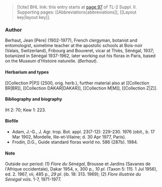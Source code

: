 > [!cite] BHL link: this entry starts at [page 97](https://www.biodiversitylibrary.org/item/103859#page/107/mode/1up) of TL-2 Suppl. II.
> Supporting pages: [[Abbreviations|abbreviations]], [[Layout key|layout key]].

### Author

Berhaut, Jean \[Père\] (1902-1977), French clergyman, botanist and entomologist, sometime teacher at the apostolic schools at Bois-noir (Valais, Switzerland), Fribourg and Bouveret, vicar at Thiès, Sénégal, 1937; botanized in Sénégal 1937-1962, later working out his floras in Paris, based on the Museum d'Histoire naturelle. (*Berhaut*).

#### Herbarium and types

[[Collection P|P]] (2500, orig. herb.), further material also at [[Collection BR|BR]], [[Collection DAKAR|DAKAR]], [[Collection M|M]], [[Collection Z|Z]].

#### Bibliography and biography

IH 2: 70; Kew 1: 223.

#### Biofile

- Adam, J.-G., J. Agr. trop. Bot. appl. 23(7-12): 229-230. 1976 (obit., b. 17 Mar 1902, Mordelle, Ille-et-Vilaine; d. 30 Apr 1977, Paris).
- Frodin, D.G., Guide standard floras world no. 586 (287b). 1984.

#### Note

Outside our period: (1) *Flore du Sénégal*, Brousse et Jardins (Savanes de l'Afrique occidentale), Dakar 1954, x, 300 p., *10 pl*. (Taxon 5: 115. 1 Jul 1956), ed. 2. 1967, vii, 485 p., *29 pl*. (ib. 18: 313. 1969); (2) *Flore illustrée du Sénégal* vols. 1-7, 1971-1977.

